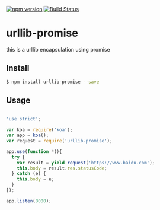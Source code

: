 [![npm version](https://badge.fury.io/js/urllib-promise.svg)](https://badge.fury.io/js/urllib-promise)
[![Build Status](https://travis-ci.org/danlanxiaohei/urllib-promise.svg?branch=master)](https://travis-ci.org/danlanxiaohei/urllib-promise)
# urllib-promise
this is a urllib encapsulation using promise
## Install
```bash
$ npm install urllib-promise --save
```
## Usage
```js

'use strict';

var koa = require('koa');
var app = koa();
var request = require('urllib-promise');

app.use(function *(){
  try {
    var result = yield request('https://www.baidu.com');
    this.body = result.res.statusCode;
  } catch (e) {
    this.body = e;
  }
});

app.listen(8000);


```
